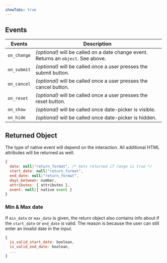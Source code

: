 ```yaml
---
showTabs: true
---
```


## Events

| Events      | Description                                                                         |
| ----------- | ----------------------------------------------------------------------------------- |
| `on_change` | _(optional)_ will be called on a date change event. Returns an `object`. See above. |
| `on_submit` | _(optional)_ will be called once a user presses the submit button.                  |
| `on_cancel` | _(optional)_ will be called once a user presses the cancel button.                  |
| `on_reset`  | _(optional)_ will be called once a user presses the reset button.                   |
| `on_show`   | _(optional)_ will be called once date-picker is visible.                            |
| `on_hide`   | _(optional)_ will be called once date-picker is hidden.                             |

## Returned Object

The type of native event will depend on the interaction.
All additional HTML attributes will be returned as well.

```js
{
  date: null|"return_format", /* Gets returned if range is true */
  start_date: null|"return_format",
  end_date: null|"return_format",
  days_between: number,
  attributes: { attributes },
  event: null|{ native event }
}
```

### Min & Max date

If `min_date` or `max_date` is given, the return object also contains info about if the `start_date` or `end_date` is valid. The reason is because the user can still enter an invalid date in the input.

```js
{
  is_valid_start_date: boolean,
  is_valid_end_date: boolean,
  ...
}
```
